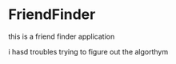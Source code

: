 # FriendFinder
this is a friend finder application

i hasd troubles trying to figure out the algorthym
